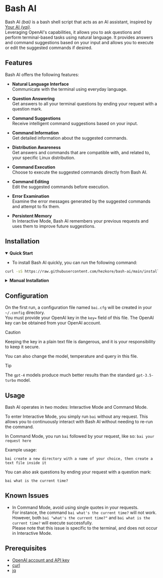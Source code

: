 # Bash AI

Bash AI _(bai)_ is a bash shell script that acts as an AI assistant, inspired by [Your AI _(yai)_](https://github.com/ekkinox/yai).\
Leveraging OpenAI's capabilities, it allows you to ask questions and perform terminal-based tasks using natural language. It provides answers and command suggestions based on your input and allows you to execute or edit the suggested commands if desired.

## Features

Bash AI offers the following features:

- **Natural Language Interface**\
	Communicate with the terminal using everyday language.
	
- **Question Answering**\
	Get answers to all your terminal questions by ending your request with a question mark.

- **Command Suggestions**\
	Receive intelligent command suggestions based on your input.

- **Command Information**\
	Get detailed information about the suggested commands.
	
- **Distribution Awareness**\
	Get answers and commands that are compatible with, and related to, your specific Linux distribution.

- **Command Execution**\
	Choose to execute the suggested commands directly from Bash AI.

- **Command Editing**\
	Edit the suggested commands before execution.

- **Error Examination**\
	Examine the error messages generated by the suggested commands and attempt to fix them.

- **Persistent Memory**\
	In Interactive Mode, Bash AI remembers your previous requests and uses them to improve future suggestions.

## Installation

<details open>
<summary><b>Quick Start</b></summary>

* To install Bash AI quickly, you can run the following command:

```bash
curl -sS https://raw.githubusercontent.com/hezkore/bash-ai/main/install.sh | bash
```

</details>

<details>
<summary><b>Manual Installation</b></summary>

1. Clone or download the repository:

	```bash
	git clone https://github.com/hezkore/bash-ai.git
	```
2. Make the script executable:

	```bash
	chmod +x bai.sh
	```

3. Execute Bash AI:

	```bash
	./bai.sh
	```

*  _(Optional)_ For convenience, you can create a shortcut to the `bai.sh` script. There are two ways to do this:

	* Create a symbolic link in `/usr/local/bin`. This will allow you to run the script from anywhere, without having to type the full path. Replace `path/to/bai.sh` with the actual path to the `bai.sh` script:

		```bash
		ln -s path/to/bai.sh /usr/local/bin/bai
		```

	* Alternatively, you can create an alias for the `bai.sh` script in your `.bashrc` file. This will also allow you to execute the script using the `bai` command, reducing the need for typing the full path to the script each time. Replace `path/to/bai.sh` with the actual path to the `bai.sh` script:

		```conf
		alias bai='path/to/bai.sh'
		```

</details>

## Configuration

On the first run, a configuration file named `bai.cfg` will be created in your `~/.config` directory.\
You must provide your OpenAI key in the `key=` field of this file. The OpenAI key can be obtained from your OpenAI account.

> [!CAUTION]
> Keeping the key in a plain text file is dangerous, and it is your responsibility to keep it secure.

You can also change the model, temperature and query in this file.

> [!TIP]
> The `gpt-4` models produce much better results than the standard `gpt-3.5-turbo` model.

## Usage

Bash AI operates in two modes: Interactive Mode and Command Mode.

To enter Interactive Mode, you simply run `bai` without any request. This allows you to continuously interact with Bash AI without needing to re-run the command.

In Command Mode, you run `bai` followed by your request, like so: `bai your request here`

Example usage:

```
bai create a new directory with a name of your choice, then create a text file inside it
```

You can also ask questions  by ending your request with a question mark:
```
bai what is the current time?
```

## Known Issues

- In Command Mode, avoid using single quotes in your requests.\
	For instance, the command `bai what's the current time?` will not work. However, both `bai "what's the current time?"` and `bai what is the current time?` will execute successfully.\
	Please note that this issue is specific to the terminal, and does not occur in Interactive Mode.

## Prerequisites

- [OpenAI account and API key](https://platform.openai.com/apps)
- [curl](https://curl.se/download.html)
- [jq](https://stedolan.github.io/jq/download/)
